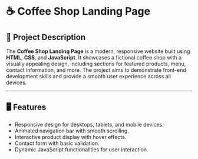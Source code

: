 # ☕ Coffee Shop Landing Page

## 📖 Project Description
The **Coffee Shop Landing Page** is a modern, responsive website built using **HTML**, **CSS**, and **JavaScript**. It showcases a fictional coffee shop with a visually appealing design, including sections for featured products, menu, contact information, and more. The project aims to demonstrate front-end development skills and provide a smooth user experience across all devices.

---

## 🖥️ Features
- Responsive design for desktops, tablets, and mobile devices.
- Animated navigation bar with smooth scrolling.
- Interactive product display with hover effects.
- Contact form with basic validation.
- Dynamic JavaScript functionalities for user interaction.
